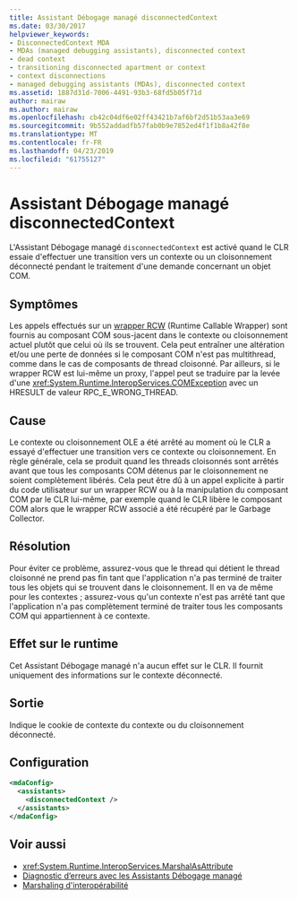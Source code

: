 ```yaml
---
title: Assistant Débogage managé disconnectedContext
ms.date: 03/30/2017
helpviewer_keywords:
- DisconnectedContext MDA
- MDAs (managed debugging assistants), disconnected context
- dead context
- transitioning disconnected apartment or context
- context disconnections
- managed debugging assistants (MDAs), disconnected context
ms.assetid: 1887d31d-7006-4491-93b3-68fd5b05f71d
author: mairaw
ms.author: mairaw
ms.openlocfilehash: cb42c04df6e02ff43421b7af6bf2d51b53aa3e69
ms.sourcegitcommit: 9b552addadfb57fab0b9e7852ed4f1f1b8a42f8e
ms.translationtype: MT
ms.contentlocale: fr-FR
ms.lasthandoff: 04/23/2019
ms.locfileid: "61755127"
---
```

# <a name="disconnectedcontext-mda"></a>Assistant Débogage managé disconnectedContext
L'Assistant Débogage managé `disconnectedContext` est activé quand le CLR essaie d'effectuer une transition vers un contexte ou un cloisonnement déconnecté pendant le traitement d'une demande concernant un objet COM.  
  
## <a name="symptoms"></a>Symptômes  
 Les appels effectués sur un [wrapper RCW](../../../docs/framework/interop/runtime-callable-wrapper.md) (Runtime Callable Wrapper) sont fournis au composant COM sous-jacent dans le contexte ou cloisonnement actuel plutôt que celui où ils se trouvent. Cela peut entraîner une altération et/ou une perte de données si le composant COM n'est pas multithread, comme dans le cas de composants de thread cloisonné. Par ailleurs, si le wrapper RCW est lui-même un proxy, l'appel peut se traduire par la levée d'une <xref:System.Runtime.InteropServices.COMException> avec un HRESULT de valeur RPC_E_WRONG_THREAD.  
  
## <a name="cause"></a>Cause  
 Le contexte ou cloisonnement OLE a été arrêté au moment où le CLR a essayé d'effectuer une transition vers ce contexte ou cloisonnement. En règle générale, cela se produit quand les threads cloisonnés sont arrêtés avant que tous les composants COM détenus par le cloisonnement ne soient complètement libérés. Cela peut être dû à un appel explicite à partir du code utilisateur sur un wrapper RCW ou à la manipulation du composant COM par le CLR lui-même, par exemple quand le CLR libère le composant COM alors que le wrapper RCW associé a été récupéré par le Garbage Collector.  
  
## <a name="resolution"></a>Résolution  
 Pour éviter ce problème, assurez-vous que le thread qui détient le thread cloisonné ne prend pas fin tant que l'application n'a pas terminé de traiter tous les objets qui se trouvent dans le cloisonnement. Il en va de même pour les contextes ; assurez-vous qu'un contexte n'est pas arrêté tant que l'application n'a pas complètement terminé de traiter tous les composants COM qui appartiennent à ce contexte.  
  
## <a name="effect-on-the-runtime"></a>Effet sur le runtime  
 Cet Assistant Débogage managé n'a aucun effet sur le CLR. Il fournit uniquement des informations sur le contexte déconnecté.  
  
## <a name="output"></a>Sortie  
 Indique le cookie de contexte du contexte ou du cloisonnement déconnecté.  
  
## <a name="configuration"></a>Configuration  
  
```xml  
<mdaConfig>  
  <assistants>  
    <disconnectedContext />  
  </assistants>  
</mdaConfig>  
```  
  
## <a name="see-also"></a>Voir aussi

- <xref:System.Runtime.InteropServices.MarshalAsAttribute>
- [Diagnostic d’erreurs avec les Assistants Débogage managé](../../../docs/framework/debug-trace-profile/diagnosing-errors-with-managed-debugging-assistants.md)
- [Marshaling d'interopérabilité](../../../docs/framework/interop/interop-marshaling.md)
